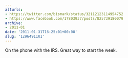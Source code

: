 ```yaml
---
alturls:
- https://twitter.com/bismark/status/32112123114954752
- https://www.facebook.com/17803937/posts/825739180079
archive:
- 2011-01
date: '2011-01-31T16:25:01+00:00'
slug: '1296491101'
---
```


On the phone with the IRS. Great way to start the week.

